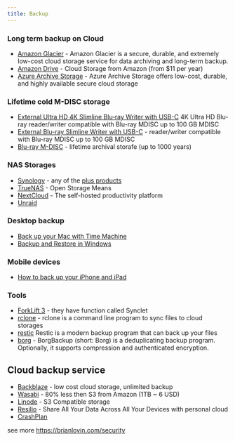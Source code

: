 ```yaml
---
title: Backup
---
```


### Long term backup on Cloud

- [Amazon Glacier](https://aws.amazon.com/glacier/) - Amazon Glacier is a secure, durable, and extremely low-cost cloud storage service for data archiving and long-term backup.
- [Amazon Drive](https://www.amazon.com/clouddrive/home) - Cloud Storage from Amazon (from $11 per year)
- [Azure Archive Storage](https://azure.microsoft.com/services/storage/archive/) - Azure Archive Storage offers low-cost, durable, and highly available secure cloud storage

### Lifetime cold M-DISC storage

- [External Ultra HD 4K Slimline Blu‑ray Writer with USB-C](https://www.verbatim-europe.cz/cz/prod/ultra-hd-4k-external-slimline-blu-ray-writer-43888/) 4K Ultra HD Blu-ray reader/writer compatible with Blu-ray MDISC up to 100 GB MDISC
- [External Blu-ray Slimline Writer with USB-C](https://www.verbatim-europe.cz/cz/prod/external-slimline-blu-ray-writer-usb-31-gen-1-with-usb-c-connection-43889/) - reader/writer compatible with Blu-ray MDISC up to 100 GB MDISC
- [Blu-ray M-DISC](http://www.verbatim-europe.co.uk/en/cat/mdisc-archival-media/) - lifetime archival storafe (up to 1000 years)

### NAS Storages

- [Synology](https://www.synology.com) - any of the [plus products](https://www.synology.com/cs-cz/products)
- [TrueNAS](https://www.truenas.com/) - Open Storage Means
- [NextCloud](https://nextcloud.com/) - The self-hosted productivity platform
- [Unraid](https://unraid.net/)

### Desktop backup

- [Back up your Mac with Time Machine](https://support.apple.com/en-us/HT201250)
- [Backup and Restore in Windows](https://support.microsoft.com/en-us/windows/backup-and-restore-in-windows-352091d2-bb9d-3ea3-ed18-52ef2b88cbef)

### Mobile devices

- [How to back up your iPhone and iPad](https://support.apple.com/en-us/HT203977)

### Tools

- [ForkLift 3](https://binarynights.com/) - they have function called Synclet
- [rclone](https://rclone.org/) - rclone is a command line program to sync files to cloud storages
- [restic](https://restic.net/) Restic is a modern backup program that can back up your files
- [borg](https://borgbackup.readthedocs.io/en/stable/) - BorgBackup (short: Borg) is a deduplicating backup program. Optionally, it supports compression and authenticated encryption.

## Cloud backup service

- [Backblaze](https://www.backblaze.com/) - low cost cloud storage, unlimited backup
- [Wasabi](https://wasabi.com/) - 80% less then S3 from Amazon (1TB ~ 6 USD)
- [Linode](https://www.linode.com/) - S3 Compatible storage
- [Resilio](https://www.resilio.com/individuals/) - Share All Your Data Across All Your Devices with personal cloud
- [CrashPlan](https://www.crashplan.com/en-us/)

see more https://brianlovin.com/security
